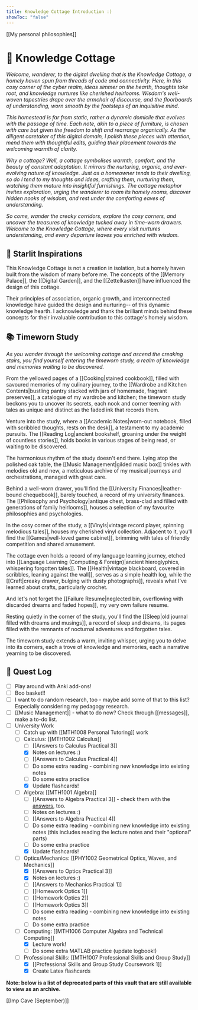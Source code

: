 ```yaml
---
title: Knowledge Cottage Introduction :)
showToc: "false"
---
```

[[My personal philosophies]]
# 🏡 Knowledge Cottage

*Welcome, wanderer, to the digital dwelling that is the Knowledge Cottage, a homely haven spun from threads of code and connectivity. Here, in this cosy corner of the cyber realm, ideas simmer on the hearth, thoughts take root, and knowledge nurtures like cherished heirlooms. Wisdom's well-woven tapestries drape over the armchair of discourse, and the floorboards of understanding, worn smooth by the footsteps of an inquisitive mind.*

*This homestead is far from static, rather a dynamic domicile that evolves with the passage of time. Each note, akin to a piece of furniture, is chosen with care but given the freedom to shift and rearrange organically. As the diligent caretaker of this digital domain, I polish these pieces with attention, mend them with thoughtful edits, guiding their placement towards the welcoming warmth of clarity.*

*Why a cottage? Well, a cottage symbolises warmth, comfort, and the beauty of constant adaptation. It mirrors the nurturing, organic, and ever-evolving nature of knowledge. Just as a homeowner tends to their dwelling, so do I tend to my thoughts and ideas, crafting them, nurturing them, watching them mature into insightful furnishings. The cottage metaphor invites exploration, urging the wanderer to roam its homely rooms, discover hidden nooks of wisdom, and rest under the comforting eaves of understanding.*

*So come, wander the creaky corridors, explore the cosy corners, and uncover the treasures of knowledge tucked away in time-worn drawers. Welcome to the Knowledge Cottage, where every visit nurtures understanding, and every departure leaves you enriched with wisdom.*
## 🌟 Starlit Inspirations

This Knowledge Cottage is not a creation in isolation, but a homely haven built from the wisdom of many before me. The concepts of the [[Memory Palace]], the [[Digital Garden]], and the [[Zettelkasten]] have influenced the design of this cottage.

Their principles of association, organic growth, and interconnected knowledge have guided the design and nurturing-- of this dynamic knowledge hearth. I acknowledge and thank the brilliant minds behind these concepts for their invaluable contribution to this cottage's homely wisdom.
## 📚 Timeworn Study
*As you wander through the welcoming cottage and ascend the creaking stairs, you find yourself entering the timeworn study, a realm of knowledge and memories waiting to be discovered.*

From the yellowed pages of a [[Cooking|stained cookbook]], filled with savoured memories of my culinary journey, to the [[Wardrobe and Kitchen Contents|bustling pantry stacked with jars of homemade, fragrant preserves]], a catalogue of my wardrobe and kitchen; the timeworn study beckons you to uncover its secrets, each nook and corner teeming with tales as unique and distinct as the faded ink that records them.

Venture into the study, where a [[Academic Notes|worn-out notebook, filled with scribbled thoughts, rests on the desk]], a testament to my academic pursuits. The [[Reading Log|ancient bookshelf, groaning under the weight of countless stories]], holds books in various stages of being read, or waiting to be discovered. 

The harmonious rhythm of the study doesn't end there. Lying atop the polished oak table, the [[Music Management|gilded music box]] tinkles with melodies old and new, a meticulous archive of my musical journeys and orchestrations, managed with great care.

Behind a well-worn drawer, you'll find the [[University Finances|leather-bound chequebook]], barely touched, a record of my university finances. The [[Philosophy and Psychology|antique chest, brass-clad and filled with generations of family heirlooms]], houses a selection of my favourite philosophies and psychologies. 

In the cosy corner of the study, a [[Vinyls|vintage record player, spinning melodious tales]], houses my cherished vinyl collection. Adjacent to it, you'll find the [[Games|well-loved game cabinet]], brimming with tales of friendly competition and shared amusement.

The cottage even holds a record of my language learning journey, etched into [[Language Learning (Computing & Foreign)|ancient hieroglyphics, whispering forgotten tales]]. The [[Health|vintage blackboard, covered in scribbles, leaning against the wall]], serves as a simple health log, while the [[Craft|creaky drawer, bulging with dusty photographs]], reveals what I've learned about crafts, particularly crochet. 

And let's not forget the [[Failure Resume|neglected bin, overflowing with discarded dreams and faded hopes]], my very own failure resume. 

Resting quietly in the corner of the study, you'll find the [[Sleep|old journal filled with dreams and musings]], a record of sleep and dreams, its pages filled with the remnants of nocturnal adventures and forgotten tales.

The timeworn study extends a warm, inviting whisper, urging you to delve into its corners, each a trove of knowledge and memories, each a narrative yearning to be discovered.
## 📜 Quest Log

 - [ ] Play around with Anki add-ons!
 - [ ] Boo basket!!
 - [ ] I want to do random research, too - maybe add some of that to this list? Especially considering my pedagogy research.
 - [ ] [[Music Management]] - what to do now? Check through [[messages]], make a to-do list.
 - [ ] University Work
	 - [ ] Catch up with [[MTH1008 Personal Tutoring]] work
	 - [ ] Calculus: [[MTH1002 Calculus]]
		 - [ ] [[Answers to Calculus Practical 3]]
		 - [x] Notes on lectures :)
		 - [ ] [[Answers to Calculus Practical 4]]
		 - [ ] Do some extra reading - combining new knowledge into existing notes
		 - [ ] Do some extra practice
		 - [x] Update flashcards!
	 - [ ] Algebra: [[MTH1001 Algebra]]
		 - [ ] [[Answers to Algebra Practical 3]] - check them with the [answers](Practical_3_with_solutions.pdf), too.
		 - [ ] Notes on lectures :)
		 - [ ] [[Answers to Algebra Practical 4]]
		 - [ ] Do some extra reading - combining new knowledge into existing notes (this includes reading the lecture notes and their "optional" parts)
		 - [ ] Do some extra practice
		 - [x] Update flashcards!
	 - [ ] Optics/Mechanics: [[PHY1002 Geometrical Optics, Waves, and Mechanics]]
		 - [x] [[Answers to Optics Practical 3]]
		 - [x] Notes on lectures :)
		 - [ ] [[Answers to Mechanics Practical 1]]
		 - [ ] [[Homework Optics 1]]
		 - [ ] [[Homework Optics 2]]
		 - [ ] [[Homework Optics 3]]
		 - [ ] Do some extra reading - combining new knowledge into existing notes
		 - [ ] Do some extra practice
	 - [ ] Computing: [[MTH1006 Computer Algebra and Technical Computing]]
		 - [x] Lecture work!
		 - [ ] Do some extra MATLAB practice (update logbook!)
	 - [ ] Professional Skills: [[MTH1007 Professional Skills and Group Study]]
		 - [x] [[Professional Skills and Group Study Coursework 1]]
		 - [x] Create Latex flashcards

**Note: below is a list of deprecated parts of this vault that are still available to view as an archive.**

[[Imp Cave (September)]]